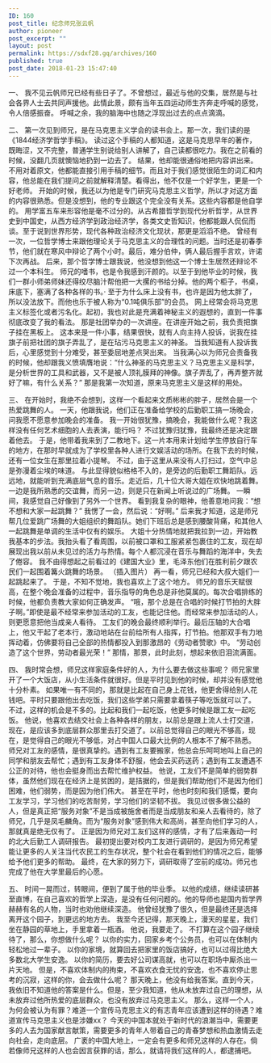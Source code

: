 ```yaml
---
ID: 160
post_title: 纪念师兄张云帆
author: pioneer
post_excerpt: ""
layout: post
permalink: https://sdxf28.gq/archives/160
published: true
post_date: 2018-01-23 15:47:40
---
```

一、
我不见云帆师兄已经有些日子了。不曾想过，最近与他的交集，居然是与社会各界人士去共同声援他。此情此景，颇有当年五四运动师生齐奔走呼喊的感觉，令人倍感振奋。
呼喊之余，我的脑海中也随之浮现出过去的点点滴滴。

二、
第一次见到师兄，是在马克思主义学会的读书会上。那一次，我们读的是《1844经济学哲学手稿》。
读过这个手稿的人都知道，这是马克思早年的著作，既晦涩，又不完整，普通学生别说给别人讲解了，自己读都很吃力。我在之前看的时候，没翻几页就懊恼地扔到一边去了。
结果，他却能很通俗地把内容讲出来。不用对着原文，他都能直接引用手稿的细节。而且对于我们感觉很陌生的词汇和内容，他总能在我们提问之前就解释清楚。看得出，他不仅是一个好学生，更是一个好老师。
开始的时候，我还以为他是专门研究马克思主义哲学，所以才对这方面的内容很熟悉。但是没想到，他的专业跟这个完全没有关系。这些内容都是他自学的。
用学富五车来形容他是毫不过分的。从古希腊哲学到现代分析哲学，从世界史到中国史，从西方经济学到政治经济学，各类文史哲知识，他都能跟人侃侃而谈。至于说到世界形势，现代各种政治经济文化现状，那更是滔滔不绝。
曾经有一次，一位哲学博士来跟他理论关于马克思主义的合理性的问题。当时还是初春季节，他们就在寒风中辩论了两个小时。最后，难分伯仲，俩人最后握手言欢，许诺下次再战。
后来，那个哲学博士跟我说，他没想到他这一个博士生居然还辩论不过一个本科生。
师兄的嗜书，也是令我感到汗颜的。以至于到他毕业的时候，我们一群小师弟师妹还得绞尽脑汁帮他把一大摞的书给分掉。他的两个柜子，书桌，床底下，塞满了各种各样的书。·
至于为什么床上没有书，也许是因为他太胖了，所以没法放下。而他也乐于被人称为“0.1吨俱乐部”的会员。
网上经常会将马克思主义标签化或者污名化。起初，我也对此是充满着神秘主义的遐想的，直到一件事彻底改变了我的看法。
那是社团举办的一次讲座。在讲座开始之前，我负责把旗子挂在黑板上。
这本来是一件小事，结果很快，就有人向主持人投诉，说我在挂旗子前把社团的旗子弄乱了，是在玷污马克思主义的神圣。
当我知道有人投诉我后，心里感觉到十分难受，甚至委屈地差点哭出来。
当我满心以为师兄会责备我的时候，他却跟我义愤填膺地说：“什么神圣的马克思主义？马克思主义是科学，是分析世界的工具和武器，又不是被人顶礼膜拜的神像。旗子弄乱了，再弄整齐就好了嘛，有什么关系？”
那是我第一次知道，原来马克思主义是这样的用处。

三、
在开始时，我绝不会想到，这样一个看起来文质彬彬的胖子，居然会是一个热爱跳舞的人。
一天，他跟我说，他们正在准备给学校的后勤职工搞一场晚会，问我愿不愿意参加晚会的准备。
我一开始很犹豫，搞晚会，我能做什么呢？我这样没有任何艺术细胞的人去表演，能行吗？
不过犹豫归犹豫，我最终还是决定跟着他去。
于是，他带着我来到了二教地下。这一片本用来计划给学生停放自行车的地方，在那时早就成为了学校里各种人进行文娱活动的场所。在我下去的时候，还有一位女生在那里拉着小提琴。
不过，由于这里从来没有人打扫过，空气中总是弥漫着尘埃的味道。
与此显得貌似格格不入的，是旁边的后勤职工舞蹈队。远远地，就能听到充满底层气息的音乐。走近后，几十位大哥大姐在欢快地跳着舞。一边是我所熟悉的交谊舞，而另一边，则是只在新闻上听说过的广场舞。
一瞬间，我感觉自己好像到了另外一个世界。
看到我复杂的眼神，他善意地问我：“想不想和大家一起跳舞？”
我愣了一会，然后说：“好啊。”
后来我才知道，这是师兄帮几位爱跳广场舞的大姐组织的舞蹈队。她们下班后总是感到腰酸背痛，和其他人一起跳舞是单调的生活中仅有的娱乐。
大姐十分热情地就把我拉到一边，开始教我基本的步法。我抬头看了看周围，以前被口罩和工服紧紧包裹住的工友，现在却展现出我以前从未见过的活力与热情。每个人都沉浸在音乐与舞蹈的海洋中，失去了倦容。
我不由得想起之前看过的《建国大业》里，毛泽东他们在胜利前夕跟农民们一起围着篝火跳舞的场景。
（插入图片）
再一看，师兄已经和大叔大姐们一起跳起来了。
于是，不知不觉地，我也喜欢上了这个地方。
师兄的音乐天赋很高，在整个晚会准备的过程中，音乐指导的角色总是非他莫属的。每次合唱排练的时候，他都负责教大家如何正确发声。
“哦，那个总是在合唱的时候打节拍的大胖子啊。”即使是最不经常来参加活动的工友，也能记住他。而经常来参加活动的人，则更愿意把他当成亲人看待。
工友们的晚会最终顺利举行。最后压轴的大合唱上，他又干起了老本行，激动地站在台前给所有人指挥，打节拍。他那双手有力地挥动着，仿佛要将自己全部的热情都投入到那激昂的《劳动者赞歌》中。
“劳动创造了这个世界，劳动者最光荣！”
那情，那景，此时此刻，想起来依旧泪流满面。

四、
我时常会想，师兄这样家庭条件好的人，为什么要去做这些事呢？
师兄家里开了一个大饭店，从小生活条件就很好。但是平时见到他的时候，却并没有感觉他十分朴素。
如果唯一有不同的，那就是比起在自己身上花钱，他更舍得给别人花钱吧。平时只要跟他出去吃饭，我们这些学弟只需要拿着筷子等吃饭就可以了。
不过，这样的机会是不多的。比起和我们一起吃饭，他更多时候是跟工友一起吃饭。
他说，他喜欢去结交社会上各种各样的朋友，以前总是跟上流人士打交道，现在，是应该多到底层群众那里去打交道了。以前总觉得自己的眼光不够高，现在，是觉得自己的眼光不够低，对占中国人口最大比例的人根本不了解不熟悉。
师兄对工友的感情，是很真挚的。遇到有工友要搬家，他总会乐呵呵地叫上自己的同学和朋友去帮忙；遇到有工友身体不舒服，他会去买药送药；遇到有工友遭遇不公正的对待，他也会挺身而出去帮忙维护权益。
他说，工友们不是简单的弱势群体，虽然他们现在在经济上是贫困的，是拮据的，但是我们帮助他们不是因为他们困难，他们弱势，而是因为他们伟大。
甚至在平时，他也时刻和我们感慨，要向工友学习，学习他们的吃苦耐劳，学习他们的坚韧不拔。
我见过很多做公益的人，但是真正把“服务对象”不是当成被施舍者而是当成朋友和亲人去看待的，除了师兄，几乎是凤毛麟角。而为“服务对象”感到伟大和高尚，甚至向他们学习的人，那就真是绝无仅有了。
正是因为师兄对工友们这样的感情，才有了后来轰动一时的北大后勤工人调研报告。
最初提出要对校内工友进行调研的，是因为师兄希望能让更多的人关注当代农民工的生存状况，整个社会在看到他们的情况之后，能够给予他们更多的帮助。
最终，在大家的努力下，调研取得了空前的成功。师兄也完成了他在大学里最后的心愿。

五、
时间一晃而过，转眼间，便到了属于他的毕业季。
以他的成绩，继续读研甚至直博，在自己喜欢的哲学上深造，是没有任何问题的。他的导师也是国内哲学界赫赫有名的人物，当时也劝他继续深造。
他曾经犹豫了很久，但是最终还是选择离开这个园子，到更远的地方去。
我至今还记得，那天晚上，漫天的星星，我们坐在静园的草地上，手里拿着一瓶酒。
他说，我要走了。
不打算在这个园子继续待了，那么，你想做什么呢？
以你的实力，回家乡考个公务员，也可以在体制内轻松地过一辈子。
以你的家境，就算回去把家里的饭店搞好，也可以过得比绝大多数北大学生安逸。
以你的简历，要去好公司谋高就，也可以在职场中厮杀出一片天地。
但是，不喜欢体制内的拘束，不喜欢衣食无忧的安逸，也不喜欢停止思考的沉寂，这样的你，会去做什么呢？
那天晚上，他没有给我答案。直到今天，我依旧不知道他的答案是什么。但是，至少我知道，他从未放弃过自己的理想，从未放弃过他所热爱的底层群众，也没有放弃过马克思主义。
那么，这样一个人，为何会被认为有罪？难道一个宣传马克思主义的有志青年应该遭到这样的待遇？难道宣传马克思主义也是涉嫌xx？
今天的中国本就处于新时代的浪潮当中，需要更多的人去为国家献言献策，需要更多的青年人带着自己的青春梦想和热血激情去走向社会，走向底层。
广袤的中国大地上，一定会有更多和师兄这样的人存在。倘若像师兄这样的人也会因言获罪的话，那么，就请将我们这样的人，都逮捕吧。

&nbsp;